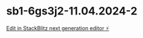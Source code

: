 # sb1-6gs3j2-11.04.2024-2

[Edit in StackBlitz next generation editor ⚡️](https://stackblitz.com/~/github.com/CurtisCowgill/sb1-6gs3j2-11.04.2024-2)